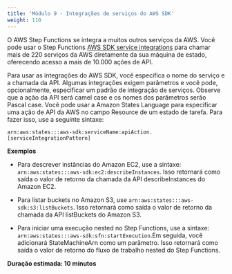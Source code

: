 ```yaml
---
title: 'Módulo 9 - Integrações de serviços do AWS SDK'
weight: 110
---
```


O AWS Step Functions se integra a muitos outros serviços da AWS. Você pode usar o Step Functions [AWS SDK service integrations](https://docs.aws.amazon.com/pt_br/step-functions/latest/dg/supported-services-awssdk.html) para chamar mais de 220 serviços da AWS diretamente da sua máquina de estado, oferecendo acesso a mais de 10.000 ações de API.

Para usar as integrações do AWS SDK, você especifica o nome do serviço e a chamada da API. Algumas integrações exigem parâmetros e você pode, opcionalmente, especificar um padrão de integração de serviços. Observe que a ação da API será camel case e os nomes dos parâmetros serão Pascal case. Você pode usar a Amazon States Language para especificar uma ação de API da AWS no campo Resource de um estado de tarefa. Para fazer isso, use a seguinte sintaxe:

`arn:aws:states:::aws-sdk:serviceName:apiAction.[serviceIntegrationPattern]`

**Exemplos**

- Para descrever instâncias do Amazon EC2, use a sintaxe: `arn:aws:states:::aws-sdk:ec2:describeInstances`. Isso retornará como saída o valor de retorno da chamada da API describeInstances do Amazon EC2.

- Para listar buckets no Amazon S3, use `arn:aws:states:::aws-sdk:s3:listBuckets`. Isso retornará como saída o valor de retorno da chamada da API listBuckets do Amazon S3.

- Para iniciar uma execução nested no Step Functions, use a sintaxe: `arn:aws:states:::aws-sdk:sfn:startExecution`.Em seguida, você adicionará StateMachineArn como um parâmetro. Isso retornará como saída o valor de retorno do fluxo de trabalho nested do Step Functions.

**Duração estimada: 10 minutos**
